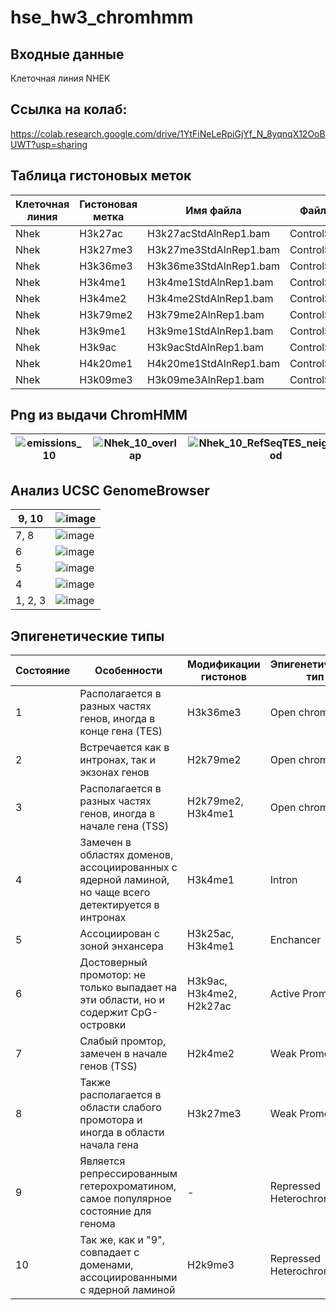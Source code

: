 # hse_hw3_chromhmm

## Входные данные
Клеточная линия  NHEK

## Ссылка на колаб:
https://colab.research.google.com/drive/1YtFiNeLeRpiGjYf_N_8yqnqX12OoBUWT?usp=sharing 

## Таблица гистоновых меток
Клеточная линия | Гистоновая метка | Имя файла | Файл с контролем 
| --- | --- | --- | ---
Nhek|H3k27ac|H3k27acStdAlnRep1.bam|ControlStdAlnRep1.bam
Nhek|H3k27me3|H3k27me3StdAlnRep1.bam|ControlStdAlnRep1.bam
Nhek|H3k36me3|H3k36me3StdAlnRep1.bam|ControlStdAlnRep1.bam
Nhek|H3k4me1|H3k4me1StdAlnRep1.bam|ControlStdAlnRep1.bam
Nhek|H3k4me2|H3k4me2StdAlnRep1.bam|ControlStdAlnRep1.bam
Nhek|H3k79me2|H3k79me2AlnRep1.bam|ControlStdAlnRep1.bam
Nhek|H3k9me1|H3k9me1StdAlnRep1.bam|ControlStdAlnRep1.bam
Nhek|H3k9ac|H3k9acStdAlnRep1.bam|ControlStdAlnRep1.bam
Nhek|H4k20me1|H4k20me1StdAlnRep1.bam|ControlStdAlnRep1.bam
Nhek|H3k09me3|H3k09me3AlnRep1.bam|ControlStdAlnRep1.bam

## Png из выдачи ChromHMM
|![emissions_10](https://user-images.githubusercontent.com/93254228/160722721-c2c6cae7-96bb-4c68-a382-a6e31965e34d.png)| ![Nhek_10_overlap](https://user-images.githubusercontent.com/93254228/160722737-3d452038-7195-4c53-b19e-9e5a643d52fa.png) | ![Nhek_10_RefSeqTES_neighborhood](https://user-images.githubusercontent.com/93254228/160722748-592a6397-0094-4259-b651-0ef21443d987.png) | ![Nhek_10_RefSeqTSS_neighborhood](https://user-images.githubusercontent.com/93254228/160722761-8f3fc575-2bfe-46e7-b888-d12dbd90b1f8.png) | ![transitions_10](https://user-images.githubusercontent.com/93254228/160722774-bc5f80cb-fc24-4568-be66-53752cbcdc00.png)|
| ------------- | ------------- | ------------- | ------------- | ------------- |

## Анализ UCSC GenomeBrowser

| 9, 10| ![image](https://user-images.githubusercontent.com/93254228/160727167-189b8ac2-729a-48fd-8688-d66e40963771.png)|
|---|---|
| 7, 8| ![image](https://user-images.githubusercontent.com/93254228/160727384-02d35e90-8d27-414f-ac63-5326e9c7960c.png)|
| 6| ![image](https://user-images.githubusercontent.com/93254228/160727347-e7dfc3f8-8807-48b5-ae7f-ae420434e74b.png)|
| 5 | ![image](https://user-images.githubusercontent.com/93254228/160727323-3bdc62f3-84d2-4842-8f3b-67931b192800.png)|
| 4 | ![image](https://user-images.githubusercontent.com/93254228/160727496-15097ee5-351c-4ed8-922d-eb4472c8ba0b.png)|
| 1, 2, 3| ![image](https://user-images.githubusercontent.com/93254228/160727283-893630b6-4613-4cbd-82c9-f7975de50fe1.png)|

## Эпигенетические типы
**Состояние** | **Особенности** | **Модификации гистонов** | **Эпигенетический тип**
------------ | ------------- | ------------- | ------------- 
1 | Располагается в разных частях генов, иногда в конце гена (TES)| H3k36me3 | Open chromatin
2 | Встречается как в интронах, так и экзонах генов | H2k79me2 | Open chromatin
3 | Располагается в разных частях генов, иногда в начале гена (TSS)| H2k79me2, H3k4me1 | Open chromatin
4 | Замечен в областях доменов, ассоциированных с ядерной ламиной, но чаще всего детектируется в интронах | H3k4me1 | Intron
5 | Ассоциирован с зоной энхансера | H3k25ac, H3k4me1 | Enchancer
6 | Достоверный промотор: не только выпадает на эти области, но и содержит CpG-островки | H3k9ac, H3k4me2, H2k27ac |  Active Promoter
7 | Слабый промтор, замечен в начале генов (TSS) | H2k4me2| Weak Promoter
8 | Также располагается в области слабого промотора и иногда в области начала гена | H3k27me3| Weak Promoter
9 | Является репрессированным гетерохроматином, самое популярное состояние для генома | - | Repressed Heterochromatin
10 | Так же, как и "9", совпадает с доменами, ассоциированными с ядерной ламиной | H2k9me3 | Repressed Heterochromatin

